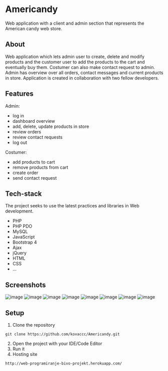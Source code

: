 # Americandy
Web application with a client and admin section that represents the American candy web store.

## About
Web application which lets admin user to create, delete and modify products and the customer user to add the products to the cart and eventually buy them. Costumer can also make contact request to admin. Admin has overview over all orders, contact messages and current products in store. 
Application is created in collaboration with two fellow developers.

## Features
 Admin: 
 - log in
 - dashboard overview 
 - add, delete, update products in store 
 - review orders
 - review contact requests 
 - log out

Costumer: 
 - add products to cart
 - remove products from cart 
 - create order
 - send contact request 
 

## Tech-stack
The project seeks to use the latest practices and libraries in Web development.
 - PHP 
 - PHP PDO
 - MySQL
 - JavaScript
 - Bootstrap 4
 - Ajax
 - jQuery
 - HTML 
 - CSS
 - ...

## Screenshots
![image](https://user-images.githubusercontent.com/75457058/136691156-1aaeb418-412f-4167-af19-8a9a3d4f105d.png)
![image](https://user-images.githubusercontent.com/75457058/136691042-6de8c807-f8bc-4722-ba8d-c1b7c80cf9bb.png)
![image](https://user-images.githubusercontent.com/75457058/136691060-d2875449-5298-4499-8536-3ae1f12dcacc.png)
![image](https://user-images.githubusercontent.com/75457058/136691067-dc2543b1-b4a0-40a8-b2f6-2c98c7ad4e5d.png)
![image](https://user-images.githubusercontent.com/75457058/136691073-9c70520c-2511-4787-b8c1-f4d4d9610636.png)
![image](https://user-images.githubusercontent.com/75457058/136691140-3f0aa1d9-0b42-4b49-8ac7-f74a4f60d21b.png)
![image](https://user-images.githubusercontent.com/75457058/136691102-6ba41fbb-5ffa-44e0-9b05-382fcc6ffab7.png)
![image](https://user-images.githubusercontent.com/75457058/136691169-8ed0381c-9562-4231-8e7a-ea21e03bb4a5.png)

## Setup
1. Clone the repository
```
git clone https://github.com/kovaccc/Americandy.git
```
2. Open the project with your IDE/Code Editor
3. Run it
4. Hosting site 
```
http://web-programiranje-bivo-projekt.herokuapp.com/

```


